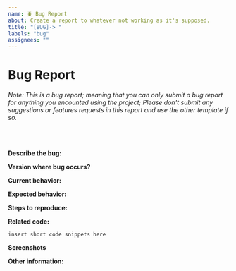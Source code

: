 ```yaml
---
name: 🪲 Bug Report
about: Create a report to whatever not working as it's supposed.
title: "[BUG]-> "
labels: "bug"
assignees: ""
---
```


# Bug Report
###### Note: This is a bug report; meaning that you can only submit a bug report for anything you encounted using the project; Please don't submit any suggestions or features requests in this report and use the other template if so.
<br>

**Describe the bug:**
<!-- A clear and concise description of what the bug is -->

**Version where bug occurs?**

<!-- Please specify commit or tag version. -->

**Current behavior:**

<!-- Describe how the bug manifests or produced. -->

**Expected behavior:**

<!-- Describe what the behavior would be without the bug. -->

**Steps to reproduce:**

<!--  Please explain the steps required to duplicate the issue, especially if you are able to provide a sample application. -->

**Related code:**

<!-- If you are able to illustrate the bug with an example, please provide it here. -->

```
insert short code snippets here
```

**Screenshots**
<!-- If applicable, add screenshots to help explain your problem -->

**Other information:**

<!-- List any other information that is relevant to your issue. Related issues, suggestions on how to fix, Stack Overflow links, forum links, etc. -->
